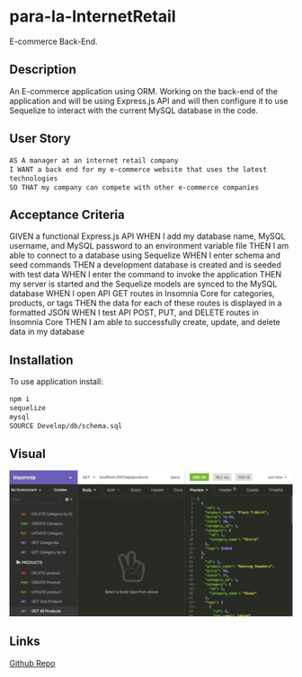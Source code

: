 # para-la-InternetRetail

E-commerce Back-End.


## Description

An E-commerce application using ORM. Working on the back-end of the application and will be using Express.js API and will then configure it to use Sequelize to interact with the current MySQL database in the code.


## User Story
```
AS A manager at an internet retail company
I WANT a back end for my e-commerce website that uses the latest technologies
SO THAT my company can compete with other e-commerce companies
```

## Acceptance Criteria

GIVEN a functional Express.js API
WHEN I add my database name, MySQL username, and MySQL password to an environment variable file
THEN I am able to connect to a database using Sequelize
WHEN I enter schema and seed commands
THEN a development database is created and is seeded with test data
WHEN I enter the command to invoke the application
THEN my server is started and the Sequelize models are synced to the MySQL database
WHEN I open API GET routes in Insomnia Core for categories, products, or tags
THEN the data for each of these routes is displayed in a formatted JSON
WHEN I test API POST, PUT, and DELETE routes in Insomnia Core
THEN I am able to successfully create, update, and delete data in my database


## Installation

To use application install:
```
npm i
sequelize
mysql
SOURCE Develop/db/schema.sql
```

## Visual 

![Visual Example](./Assets/ss-challenge13ex.PNG)


## Links

[Github Repo](https://github.com/kitkatt17/para-la-InternetRetail)